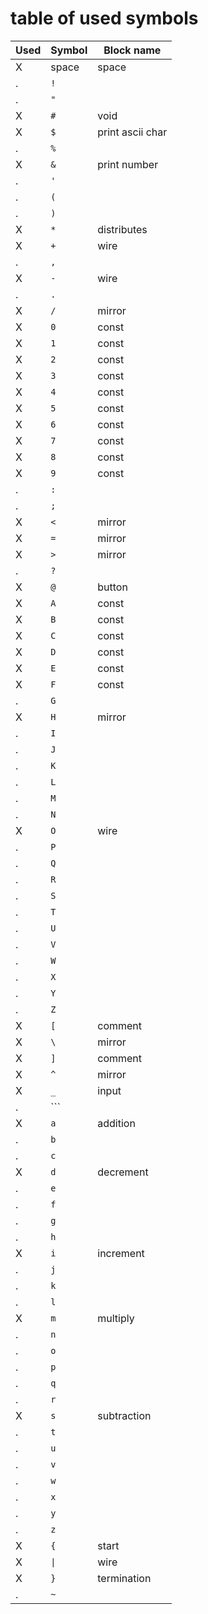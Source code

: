 # table of used symbols
Used | Symbol | Block name
-----|--------|------------
X | space | space
. | `!` |
. | `"` |
X | `#` | void
X | `$` | print ascii char
. | `%` |
X | `&` | print number
. | `'` |
. | `(` |
. | `)` |
X | `*` | distributes
X | `+` | wire
. | `,` |
X | `-` | wire
. | `.` |
X | `/` | mirror
X | `0` | const
X | `1` | const
X | `2` | const
X | `3` | const
X | `4` | const
X | `5` | const
X | `6` | const
X | `7` | const
X | `8` | const
X | `9` | const
. | `:` |
. | `;` |
X | `<` | mirror
X | `=` | mirror
X | `>` | mirror
. | `?` |
X | `@` | button
X | `A` | const
X | `B` | const
X | `C` | const
X | `D` | const
X | `E` | const
X | `F` | const
. | `G` | 
X | `H` | mirror
. | `I` |
. | `J` |
. | `K` |
. | `L` |
. | `M` |
. | `N` |
X | `O` | wire
. | `P` |
. | `Q` |
. | `R` |
. | `S` |
. | `T` |
. | `U` |
. | `V` |
. | `W` |
. | `X` |
. | `Y` |
. | `Z` |
X | `[` | comment
X | `\` | mirror
X | `]` | comment
X | `^` | mirror
X | `_` | input
. | ``` |
X | `a` | addition
. | `b` |
. | `c` |
X | `d` | decrement
. | `e` |
. | `f` |
. | `g` |
. | `h` |
X | `i` | increment
. | `j` |
. | `k` |
. | `l` |
X | `m` | multiply
. | `n` |
. | `o` |
. | `p` |
. | `q` |
. | `r` |
X | `s` | subtraction
. | `t` |
. | `u` |
. | `v` |
. | `w` |
. | `x` |
. | `y` |
. | `z` |
X | `{` | start
X | `\|`| wire
X | `}` | termination
. | `~` |
